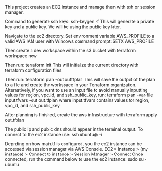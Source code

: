This project creates an EC2 instance and manage them with ssh or session manager.

Command to generate ssh keys:
ssh-keygen -f <path to ssh private key>
This will generate a private key and a public key. We will be using the public key later.

Navigate to the ec2 directory.
Set environment variable AWS_PROFILE to a valid AWS IAM user with
Windows command prompt:
SETX AWS_PROFILE <iam user>

Then create a dev workspace within the s3 bucket with
terraform workspace new <dev environment name>

Then run:
terraform init
This will initialize the current directory with terraform configuration files

Then run: 
terraform plan -out outtfplan
This will save the output of the plan to a file and create the workspace in your Terraform organization.
Alternatively, if you want to use an input file to avoid manually inputting values for region, vpc_id, and ssh_public_key, run:
terraform plan -var-file input.tfvars -out out.tfplan
where input.tfvars contains values for region, vpc_id, and ssh_public_key

After planning is finished, create the aws infrastructure with
terraform apply out.tfplan

The public ip and public dns should appear in the terminal output.
To connect to the ec2 instance use:
ssh ubuntu@<public IP address> -i <path to your ssh private key>

Depnding on how main.tf is configured, you the ec2 instance can be accessed via session manager via AWS Console.
EC2 > Instance > (my instance) > Connect to instance > Session Manager > Connect
Once connected, run the command below to use the ec2 instance:
sudo su - ubuntu